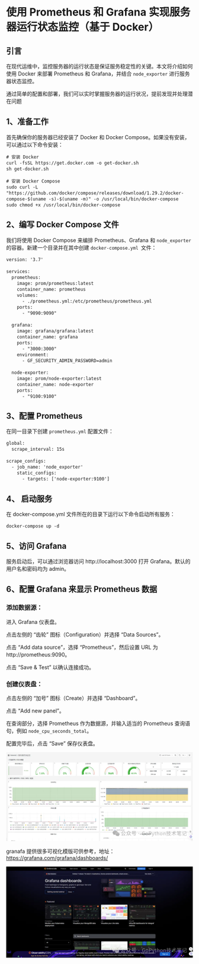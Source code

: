 # 使用 Prometheus 和 Grafana 实现服务器运行状态监控（基于 Docker）

## 引言

在现代运维中，监控服务器的运行状态是保证服务稳定性的关键。本文将介绍如何使用 Docker 来部署 Prometheus 和 Grafana，并结合 `node_exporter` 进行服务器状态监控。

通过简单的配置和部署，我们可以实时掌握服务器的运行状况，提前发现并处理潜在问题


## 1、准备工作

首先确保你的服务器已经安装了 Docker 和 Docker Compose。如果没有安装，可以通过以下命令安装：

```
# 安装 Docker
curl -fsSL https://get.docker.com -o get-docker.sh
sh get-docker.sh

# 安装 Docker Compose
sudo curl -L "https://github.com/docker/compose/releases/download/1.29.2/docker-compose-$(uname -s)-$(uname -m)" -o /usr/local/bin/docker-compose
sudo chmod +x /usr/local/bin/docker-compose
```

## 2、编写 Docker Compose 文件

我们将使用 Docker Compose 来编排 Prometheus、Grafana 和 `node_exporter` 的容器。新建一个目录并在其中创建 `docker-compose.yml `文件：

```
version: '3.7'

services:
  prometheus:
    image: prom/prometheus:latest
    container_name: prometheus
    volumes:
      - ./prometheus.yml:/etc/prometheus/prometheus.yml
    ports:
      - "9090:9090"

  grafana:
    image: grafana/grafana:latest
    container_name: grafana
    ports:
      - "3000:3000"
    environment:
      - GF_SECURITY_ADMIN_PASSWORD=admin

  node-exporter:
    image: prom/node-exporter:latest
    container_name: node-exporter
    ports:
      - "9100:9100"
```

## 3、配置 Prometheus

在同一目录下创建 `prometheus.yml` 配置文件：

```
global:
  scrape_interval: 15s

scrape_configs:
  - job_name: 'node_exporter'
    static_configs:
      - targets: ['node-exporter:9100']
```

## 4、 启动服务

在 docker-compose.yml 文件所在的目录下运行以下命令启动所有服务：

```
docker-compose up -d
```

## 5、访问 Grafana

服务启动后，可以通过浏览器访问 http://localhost:3000 打开 Grafana。默认的用户名和密码均为 admin。

## 6、配置 Grafana 来显示 Prometheus 数据

### 添加数据源：


进入 Grafana 仪表盘。

点击左侧的 “齿轮” 图标（Configuration）并选择 “Data Sources”。

点击 “Add data source”，选择 “Prometheus”，然后设置 URL 为 http://prometheus:9090。

点击 “Save & Test” 以确认连接成功。

### 创建仪表盘：


点击左侧的 “加号” 图标（Create）并选择 “Dashboard”。

点击 “Add new panel”。

在查询部分，选择 Prometheus 作为数据源，并输入适当的 Prometheus 查询语句，例如 `node_cpu_seconds_total`。

配置完毕后，点击 “Save” 保存仪表盘。

![Alt Image Text](../images/chap10_6_1.png "Body image")

granafa 提供很多可视化模版可供参考，地址：https://grafana.com/grafana/dashboards/

![Alt Image Text](../images/chap10_6_2.png "Body image")
